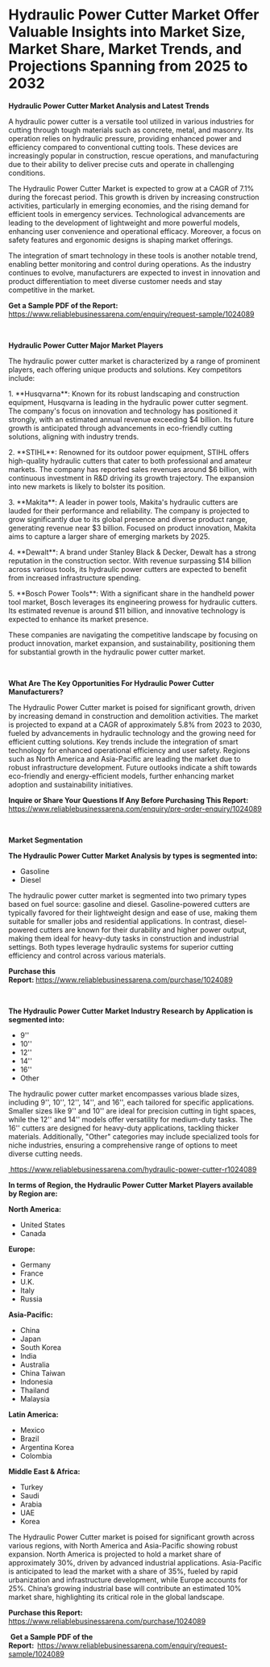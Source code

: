 <p><h1>Hydraulic Power Cutter Market Offer Valuable Insights into Market Size, Market Share, Market Trends, and Projections Spanning from 2025 to 2032</h1></p><p><strong>Hydraulic Power Cutter Market Analysis and Latest Trends</strong></p>
<p><p>A hydraulic power cutter is a versatile tool utilized in various industries for cutting through tough materials such as concrete, metal, and masonry. Its operation relies on hydraulic pressure, providing enhanced power and efficiency compared to conventional cutting tools. These devices are increasingly popular in construction, rescue operations, and manufacturing due to their ability to deliver precise cuts and operate in challenging conditions.</p><p>The Hydraulic Power Cutter Market is expected to grow at a CAGR of 7.1% during the forecast period. This growth is driven by increasing construction activities, particularly in emerging economies, and the rising demand for efficient tools in emergency services. Technological advancements are leading to the development of lightweight and more powerful models, enhancing user convenience and operational efficacy. Moreover, a focus on safety features and ergonomic designs is shaping market offerings. </p><p>The integration of smart technology in these tools is another notable trend, enabling better monitoring and control during operations. As the industry continues to evolve, manufacturers are expected to invest in innovation and product differentiation to meet diverse customer needs and stay competitive in the market.</p></p>
<p><strong>Get a Sample PDF of the Report:&nbsp;</strong> <a href="https://www.reliablebusinessarena.com/enquiry/request-sample/1024089?utm_campaign=3565&utm_medium=2&utm_source=Github&utm_content=ia&utm_term=17042025&utm_id=hydraulic-power-cutter">https://www.reliablebusinessarena.com/enquiry/request-sample/1024089</a></p>
<p>&nbsp;</p>
<p><strong>Hydraulic Power Cutter Major Market Players</strong></p>
<p><p>The hydraulic power cutter market is characterized by a range of prominent players, each offering unique products and solutions. Key competitors include:</p><p>1. **Husqvarna**: Known for its robust landscaping and construction equipment, Husqvarna is leading in the hydraulic power cutter segment. The company's focus on innovation and technology has positioned it strongly, with an estimated annual revenue exceeding $4 billion. Its future growth is anticipated through advancements in eco-friendly cutting solutions, aligning with industry trends.</p><p>2. **STIHL**: Renowned for its outdoor power equipment, STIHL offers high-quality hydraulic cutters that cater to both professional and amateur markets. The company has reported sales revenues around $6 billion, with continuous investment in R&D driving its growth trajectory. The expansion into new markets is likely to bolster its position.</p><p>3. **Makita**: A leader in power tools, Makita's hydraulic cutters are lauded for their performance and reliability. The company is projected to grow significantly due to its global presence and diverse product range, generating revenue near $3 billion. Focused on product innovation, Makita aims to capture a larger share of emerging markets by 2025.</p><p>4. **Dewalt**: A brand under Stanley Black & Decker, Dewalt has a strong reputation in the construction sector. With revenue surpassing $14 billion across various tools, its hydraulic power cutters are expected to benefit from increased infrastructure spending.</p><p>5. **Bosch Power Tools**: With a significant share in the handheld power tool market, Bosch leverages its engineering prowess for hydraulic cutters. Its estimated revenue is around $11 billion, and innovative technology is expected to enhance its market presence.</p><p>These companies are navigating the competitive landscape by focusing on product innovation, market expansion, and sustainability, positioning them for substantial growth in the hydraulic power cutter market.</p></p>
<p>&nbsp;</p>
<p><strong>What Are The Key Opportunities For Hydraulic Power Cutter Manufacturers?</strong></p>
<p><p>The Hydraulic Power Cutter market is poised for significant growth, driven by increasing demand in construction and demolition activities. The market is projected to expand at a CAGR of approximately 5.8% from 2023 to 2030, fueled by advancements in hydraulic technology and the growing need for efficient cutting solutions. Key trends include the integration of smart technology for enhanced operational efficiency and user safety. Regions such as North America and Asia-Pacific are leading the market due to robust infrastructure development. Future outlooks indicate a shift towards eco-friendly and energy-efficient models, further enhancing market adoption and sustainability initiatives.</p></p>
<p><strong>Inquire or Share Your Questions If Any Before Purchasing This Report:</strong> <a href="https://www.reliablebusinessarena.com/enquiry/pre-order-enquiry/1024089?utm_campaign=3565&utm_medium=2&utm_source=Github&utm_content=ia&utm_term=17042025&utm_id=hydraulic-power-cutter">https://www.reliablebusinessarena.com/enquiry/pre-order-enquiry/1024089</a></p>
<p>&nbsp;</p>
<p><strong>Market Segmentation</strong></p>
<p><strong>The Hydraulic Power Cutter Market Analysis by types is segmented into:</strong></p>
<p><ul><li>Gasoline</li><li>Diesel</li></ul></p>
<p><p>The hydraulic power cutter market is segmented into two primary types based on fuel source: gasoline and diesel. Gasoline-powered cutters are typically favored for their lightweight design and ease of use, making them suitable for smaller jobs and residential applications. In contrast, diesel-powered cutters are known for their durability and higher power output, making them ideal for heavy-duty tasks in construction and industrial settings. Both types leverage hydraulic systems for superior cutting efficiency and control across various materials.</p></p>
<p><strong>Purchase this Report:&nbsp;</strong><a href="https://www.reliablebusinessarena.com/purchase/1024089?utm_campaign=3565&utm_medium=2&utm_source=Github&utm_content=ia&utm_term=17042025&utm_id=hydraulic-power-cutter">https://www.reliablebusinessarena.com/purchase/1024089</a></p>
<p>&nbsp;</p>
<p><strong>The Hydraulic Power Cutter Market Industry Research by Application is segmented into:</strong></p>
<p><ul><li>9''</li><li>10''</li><li>12''</li><li>14''</li><li>16''</li><li>Other</li></ul></p>
<p><p>The hydraulic power cutter market encompasses various blade sizes, including 9'', 10'', 12'', 14'', and 16'', each tailored for specific applications. Smaller sizes like 9'' and 10'' are ideal for precision cutting in tight spaces, while the 12'' and 14'' models offer versatility for medium-duty tasks. The 16'' cutters are designed for heavy-duty applications, tackling thicker materials. Additionally, "Other" categories may include specialized tools for niche industries, ensuring a comprehensive range of options to meet diverse cutting needs.</p></p>
<p><a href="https://www.reliablebusinessarena.com/hydraulic-power-cutter-r1024089?utm_campaign=3565&utm_medium=2&utm_source=Github&utm_content=ia&utm_term=17042025&utm_id=hydraulic-power-cutter">&nbsp;https://www.reliablebusinessarena.com/hydraulic-power-cutter-r1024089</a></p>
<p><strong>In terms of Region, the Hydraulic Power Cutter Market Players available by Region are:</strong></p>
<p>
    <p> <strong> North America: </strong>
        <ul>
            <li>United States</li>
            <li>Canada</li>
        </ul>
        </p> 
    <p> <strong> Europe: </strong>
        <ul>
            <li>Germany</li>
            <li>France</li>
            <li>U.K.</li>
            <li>Italy</li>
            <li>Russia</li>
        </ul>
        </p> 
    <p> <strong> Asia-Pacific: </strong>
        <ul>
            <li>China</li>
            <li>Japan</li>
            <li>South Korea</li>
            <li>India</li>
            <li>Australia</li>
            <li>China Taiwan</li>
            <li>Indonesia</li>
            <li>Thailand</li>
            <li>Malaysia</li>
        </ul>
        </p> 
    <p> <strong> Latin America: </strong>
        <ul>
            <li>Mexico</li>
            <li>Brazil</li>
            <li>Argentina Korea</li>
            <li>Colombia</li>
        </ul>
        </p> 
    <p> <strong> Middle East & Africa: </strong>
        <ul>
            <li>Turkey</li>
            <li>Saudi</li>
            <li>Arabia</li>
            <li>UAE</li>
            <li>Korea</li>
        </ul>
    </p>
    </p>
<p><p>The Hydraulic Power Cutter market is poised for significant growth across various regions, with North America and Asia-Pacific showing robust expansion. North America is projected to hold a market share of approximately 30%, driven by advanced industrial applications. Asia-Pacific is anticipated to lead the market with a share of 35%, fueled by rapid urbanization and infrastructure development, while Europe accounts for 25%. China’s growing industrial base will contribute an estimated 10% market share, highlighting its critical role in the global landscape.</p></p>
<p><strong>Purchase this Report: </strong><a href="https://www.reliablebusinessarena.com/purchase/1024089?utm_campaign=3565&utm_medium=2&utm_source=Github&utm_content=ia&utm_term=17042025&utm_id=hydraulic-power-cutter">https://www.reliablebusinessarena.com/purchase/1024089</a></p>
<p>&nbsp;<strong>Get a Sample PDF of the Report:&nbsp;&nbsp;</strong><a href="https://www.reliablebusinessarena.com/enquiry/request-sample/1024089?utm_campaign=3565&utm_medium=2&utm_source=Github&utm_content=ia&utm_term=17042025&utm_id=hydraulic-power-cutter">https://www.reliablebusinessarena.com/enquiry/request-sample/1024089</a></p>
<p><strong></strong></p>
<p><p></p><p></p><p></p></p>